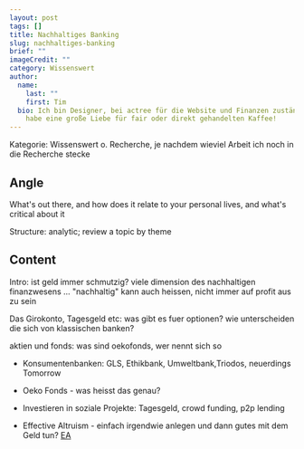 ```yaml
---
layout: post
tags: []
title: Nachhaltiges Banking
slug: nachhaltiges-banking
brief: ""
imageCredit: ""
category: Wissenswert
author:
  name:
    last: ""
    first: Tim
  bio: Ich bin Designer, bei actree für die Website und Finanzen zuständig, und
    habe eine große Liebe für fair oder direkt gehandelten Kaffee!
---
```


Kategorie: Wissenswert o. Recherche, je nachdem wieviel Arbeit ich noch in die Recherche stecke

## Angle

What's out there, and how does it relate to your personal lives, and what's critical about it

Structure: analytic; review a topic by theme

## Content

Intro: ist geld immer schmutzig? viele dimension des nachhaltigen finanzwesens ... "nachhaltig" kann auch heissen, nicht immer auf profit aus zu sein

Das Girokonto, Tagesgeld etc: was gibt es fuer optionen? wie unterscheiden die sich von klassischen banken?

aktien und fonds: was sind oekofonds, wer nennt sich so


- Konsumentenbanken: GLS, Ethikbank, Umweltbank,Triodos, neuerdings Tomorrow

- Oeko Fonds - was heisst das genau?

- Investieren in soziale Projekte: Tagesgeld, crowd funding, p2p lending

- Effective Altruism - einfach irgendwie anlegen und dann gutes mit dem Geld tun?
[EA](https://de.wikipedia.org/wiki/Effektiver_Altruismus)